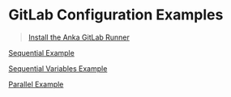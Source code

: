 # GitLab Configuration Examples

> [Install the Anka GitLab Runner](https://github.com/veertuinc/gitlab-runner/releases)

[Sequential Example](https://github.com/veertuinc/gitlab-examples/tree/sequential-example)

[Sequential Variables Example](https://github.com/veertuinc/gitlab-examples/tree/sequential-variables-example)

[Parallel Example](https://github.com/veertuinc/gitlab-examples/tree/parallel-example)
